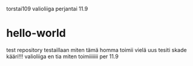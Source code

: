 
torstai109
valioliiga
perjantai 11.9

# hello-world
test repository
testaillaan miten tämä homma toimii
vielä uus tesiti
skade kääri!!!
valioliiga
en tia miten toimiiiiiii per 11.9


